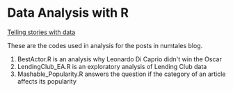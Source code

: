 
# Data Analysis with R 

[Telling stories with data](numtales.com)

<p>These are the codes used in analysis for the posts in numtales blog.</p>

1. BestActor.R is an analysis why Leonardo Di Caprio didn't win the Oscar
2. LendingClub_EA.R is an exploratory analysis of Lending Club data
3. Mashable_Popularity.R answers the question if the category of an article affects its popularity
